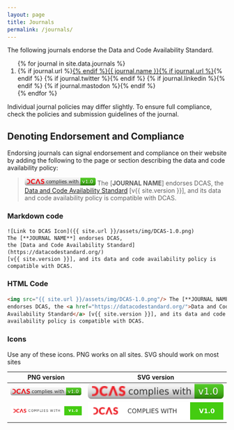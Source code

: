 ```yaml
---
layout: page
title: Journals
permalink: /journals/
---
```

The following journals endorse the Data and Code Availability Standard.

<ol>
{% for journal in site.data.journals %}
<!-- {{ forloop.index}}. -->
  <li>    {% if journal.url %}<a href="{{ journal.url }}">{% endif %}{{ journal.name }}{% if journal.url %}</a>{% endif %}
          {% if journal.twitter %}<a href="https://twitter.com/{{ journal.twitter }}"><i class="fa-brands fa-twitter socialmediaicons" aria-hidden="true"></i></a>{% endif %}
          {% if journal.linkedin %}<a href="{{ journal.linkedin }}"><i class="fa-brands fa-linkedin socialmediaicons" aria-hidden="true"></i></a>{% endif %}
          {% if journal.mastodon %}<a href="https://{{ journal.mastodonsrv }}/@{{ journal.mastodon }}"><i class="fa-brands fa-mastodon socialmediaicons" aria-hidden="true"></i></a>{% endif %}
  </li>
{% endfor %}
  </ol>

Individual journal policies may differ slightly. To ensure full compliance, check the policies and submission guidelines of the journal.

## Denoting Endorsement and Compliance

Endorsing journals can signal endorsement and compliance on their website by adding the following to the page or section describing the data and code availability policy:

> ![](/assets/img/DCAS-1.0.png) The [**JOURNAL NAME**] endorses DCAS, the [Data and Code Availability Standard](https://datacodestandard.org/) [v{{ site.version }}], and its data and code availability policy is compatible with DCAS.

### Markdown code

```
![Link to DCAS Icon]({{ site.url }}/assets/img/DCAS-1.0.png) 
The [**JOURNAL NAME**] endorses DCAS, 
the [Data and Code Availability Standard](https://datacodestandard.org/)
[v{{ site.version }}], and its data and code availability policy is 
compatible with DCAS.
```
### HTML Code

```html
<img src="{{ site.url }}/assets/img/DCAS-1.0.png"/> The [**JOURNAL NAME**]
endorses DCAS, the <a href="https://datacodestandard.org/">Data and Code
Availability Standard</a> [v{{ site.version }}], and its data and code
availability policy is compatible with DCAS.
```

### Icons
Use any of these icons. PNG works on all sites. SVG should work on most sites

| PNG version | SVG version |
|---|---|
| ![DCAS icon small](/assets/img/DCAS-1.0.png) | ![DCAS icon small](/assets/img/DCAS-1.0.svg) |
| ![DCAS icon large](/assets/img/DCAS-1.0-large.png) | ![DCAS icon small](/assets/img/DCAS-1.0-large.svg) |